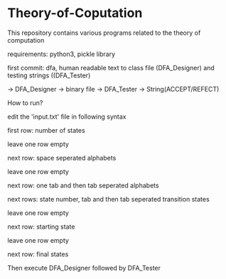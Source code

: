 # Theory-of-Coputation
This repository contains various programs related to the theory of computation

requirements:
python3, pickle library

first commit: dfa, human readable text to class file (DFA_Designer) and testing strings ((DFA_Tester)

<text file in valid syntax> -> DFA_Designer -> binary file -> DFA_Tester -> String(ACCEPT/REFECT)

How to run?

edit the 'input.txt' file in following syntax

first row: number of states

leave one row empty

next row: space seperated alphabets

leave one row empty

next row: one tab and then tab seperated alphabets

next rows: state number, tab and then tab seperated transition states

leave one row empty

next row: starting state

leave one row empty

next row: final states

Then execute DFA_Designer followed by DFA_Tester
